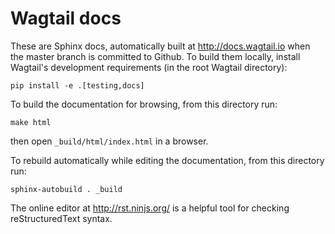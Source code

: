 # Wagtail docs

These are Sphinx docs, automatically built at http://docs.wagtail.io when the master branch is committed to Github. To build them locally, install Wagtail's development requirements (in the root Wagtail directory):

    pip install -e .[testing,docs]

To build the documentation for browsing, from this directory run: 

    make html 

then open ``_build/html/index.html`` in a browser.

To rebuild automatically while editing the documentation, from this directory run:

    sphinx-autobuild . _build

The online editor at http://rst.ninjs.org/ is a helpful tool for checking reStructuredText syntax.
